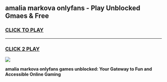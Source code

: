 
## amalia markova onlyfans - Play Unblocked Gmaes & Free
<h3>
<a href="https://premium.freeplayer.one?title=amalia_markova_onlyfans&ref=20F">CLICK TO PLAY</a></h3>
<hr>

<h3>
<a href="https://premium.freeplayer.one?title=amalia_markova_onlyfans&ref=20F">CLICK 2 PLAY</a>
  
</h3>

<a href="https://premium.freeplayer.one?title=amalia_markova_onlyfans&ref=20F/"><img src="https://clearcache.store/games.png"></a>


**amalia markova onlyfans games unblocked: Your Gateway to Fun and Accessible Online Gaming**

